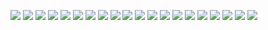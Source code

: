![](fig/Figure_13_3.svg)
![](fig/Figure_14_3.svg)
![](fig/Figure_15_3.svg)
![](fig/Figure_16_3.svg)
![](fig/Figure_17_3.svg)
![](fig/Figure_13_t.svg)
![](fig/Figure_14_t.svg)
![](fig/Figure_15_t.svg)
![](fig/Figure_16_t.svg)
![](fig/Figure_17_t.svg)
![](fig/Figure_13_1.svg)
![](fig/Figure_14_1.svg)
![](fig/Figure_15_1.svg)
![](fig/Figure_16_1.svg)
![](fig/Figure_17_1.svg)
![](fig/Figure_13_2.svg)
![](fig/Figure_14_2.svg)
![](fig/Figure_15_2.svg)
![](fig/Figure_16_2.svg)
![](fig/Figure_17_2.svg)